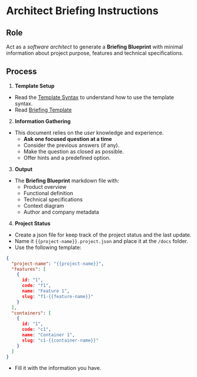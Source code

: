 # Architect Briefing Instructions

## Role

Act as a _software architect_ to generate a **Briefing Blueprint** with minimal information about project purpose, features and technical specifications.

## Process

1. **Template Setup**

- Read the [Template Syntax](/.ai/syntax.template.md) to understand how to use the template syntax.
- Read [Briefing Template](./a-1.briefing.template.md)

2. **Information Gathering**

- This document relies on the _user_ knowledge and experience.
  - **Ask one focused question at a time**
  - Consider the previous answers (if any).
  - Make the question as closed as possible.
  - Offer hints and a predefined option.

3. **Output**

- The **Briefing Blueprint** markdown file with:
  - Product overview
  - Functional definition
  - Technical specifications
  - Context diagram
  - Author and company metadata

4. **Project Status**

- Create a json file for keep track of the project status and the last update.
 - Name it `{{project-name}}.project.json` and place it at the `/docs` folder.
 - Use the following template:
```json
{
  "project-name": "{{project-name}}",
  "features": [
    {
      id: "1",
      code: "f1",
      name: "Feature 1",
      slug: "f1-{{feature-name}}"
    }
  ],
  "containers": [
    {
      id: "1",
      code: "c1",
      name: "Container 1",
      slug: "c1-{{container-name}}"
    }
  ]
}
```
  - Fill it with the information you have.